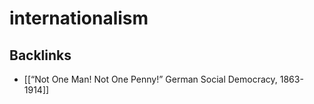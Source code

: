 # internationalism



## Backlinks

-   [[&ldquo;Not One Man! Not One Penny!&rdquo; German Social Democracy, 1863-1914]]
